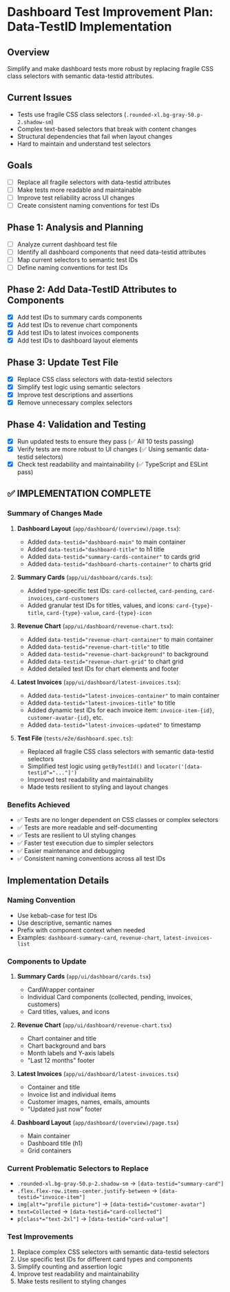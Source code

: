 # Dashboard Test Improvement Plan: Data-TestID Implementation

## Overview

Simplify and make dashboard tests more robust by replacing fragile CSS class selectors with semantic data-testid attributes.

## Current Issues

- Tests use fragile CSS class selectors (`.rounded-xl.bg-gray-50.p-2.shadow-sm`)
- Complex text-based selectors that break with content changes
- Structural dependencies that fail when layout changes
- Hard to maintain and understand test selectors

## Goals

- [ ] Replace all fragile selectors with data-testid attributes
- [ ] Make tests more readable and maintainable
- [ ] Improve test reliability across UI changes
- [ ] Create consistent naming conventions for test IDs

## Phase 1: Analysis and Planning

- [ ] Analyze current dashboard test file
- [ ] Identify all dashboard components that need data-testid attributes
- [ ] Map current selectors to semantic test IDs
- [ ] Define naming conventions for test IDs

## Phase 2: Add Data-TestID Attributes to Components

- [x] Add test IDs to summary cards components
- [x] Add test IDs to revenue chart components
- [x] Add test IDs to latest invoices components
- [x] Add test IDs to dashboard layout elements

## Phase 3: Update Test File

- [x] Replace CSS class selectors with data-testid selectors
- [x] Simplify test logic using semantic selectors
- [x] Improve test descriptions and assertions
- [x] Remove unnecessary complex selectors

## Phase 4: Validation and Testing

- [x] Run updated tests to ensure they pass (✅ All 10 tests passing)
- [x] Verify tests are more robust to UI changes (✅ Using semantic data-testid selectors)
- [x] Check test readability and maintainability (✅ TypeScript and ESLint pass)

## ✅ IMPLEMENTATION COMPLETE

### Summary of Changes Made

1. **Dashboard Layout** (`app/dashboard/(overview)/page.tsx`):
   - Added `data-testid="dashboard-main"` to main container
   - Added `data-testid="dashboard-title"` to h1 title
   - Added `data-testid="summary-cards-container"` to cards grid
   - Added `data-testid="dashboard-charts-container"` to charts grid

2. **Summary Cards** (`app/ui/dashboard/cards.tsx`):
   - Added type-specific test IDs: `card-collected`, `card-pending`, `card-invoices`, `card-customers`
   - Added granular test IDs for titles, values, and icons: `card-{type}-title`, `card-{type}-value`, `card-{type}-icon`

3. **Revenue Chart** (`app/ui/dashboard/revenue-chart.tsx`):
   - Added `data-testid="revenue-chart-container"` to main container
   - Added `data-testid="revenue-chart-title"` to title
   - Added `data-testid="revenue-chart-background"` to background
   - Added `data-testid="revenue-chart-grid"` to chart grid
   - Added detailed test IDs for chart elements and footer

4. **Latest Invoices** (`app/ui/dashboard/latest-invoices.tsx`):
   - Added `data-testid="latest-invoices-container"` to main container
   - Added `data-testid="latest-invoices-title"` to title
   - Added dynamic test IDs for each invoice item: `invoice-item-{id}`, `customer-avatar-{id}`, etc.
   - Added `data-testid="latest-invoices-updated"` to timestamp

5. **Test File** (`tests/e2e/dashboard.spec.ts`):
   - Replaced all fragile CSS class selectors with semantic data-testid selectors
   - Simplified test logic using `getByTestId()` and `locator('[data-testid^="..."]')`
   - Improved test readability and maintainability
   - Made tests resilient to styling and layout changes

### Benefits Achieved

- ✅ Tests are no longer dependent on CSS classes or complex selectors
- ✅ Tests are more readable and self-documenting
- ✅ Tests are resilient to UI styling changes
- ✅ Faster test execution due to simpler selectors
- ✅ Easier maintenance and debugging
- ✅ Consistent naming conventions across all test IDs

## Implementation Details

### Naming Convention

- Use kebab-case for test IDs
- Use descriptive, semantic names
- Prefix with component context when needed
- Examples: `dashboard-summary-card`, `revenue-chart`, `latest-invoices-list`

### Components to Update

1. **Summary Cards** (`app/ui/dashboard/cards.tsx`)
   - CardWrapper container
   - Individual Card components (collected, pending, invoices, customers)
   - Card titles, values, and icons

2. **Revenue Chart** (`app/ui/dashboard/revenue-chart.tsx`)
   - Chart container and title
   - Chart background and bars
   - Month labels and Y-axis labels
   - "Last 12 months" footer

3. **Latest Invoices** (`app/ui/dashboard/latest-invoices.tsx`)
   - Container and title
   - Invoice list and individual items
   - Customer images, names, emails, amounts
   - "Updated just now" footer

4. **Dashboard Layout** (`app/dashboard/(overview)/page.tsx`)
   - Main container
   - Dashboard title (h1)
   - Grid containers

### Current Problematic Selectors to Replace

- `.rounded-xl.bg-gray-50.p-2.shadow-sm` → `[data-testid="summary-card"]`
- `.flex.flex-row.items-center.justify-between` → `[data-testid="invoice-item"]`
- `img[alt*="profile picture"]` → `[data-testid="customer-avatar"]`
- `text=Collected` → `[data-testid="card-collected"]`
- `p[class*="text-2xl"]` → `[data-testid="card-value"]`

### Test Improvements

1. Replace complex CSS selectors with semantic data-testid selectors
2. Use specific test IDs for different card types and components
3. Simplify counting and assertion logic
4. Improve test readability and maintainability
5. Make tests resilient to styling changes
